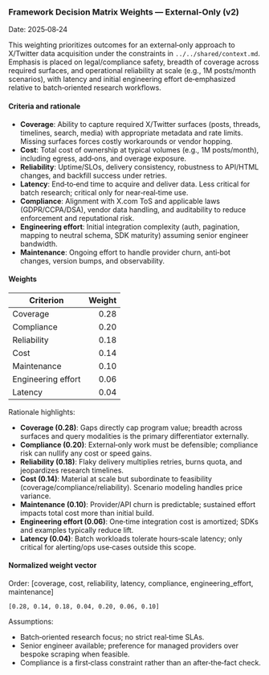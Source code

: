 ### Framework Decision Matrix Weights — External‑Only (v2)

Date: 2025‑08‑24

This weighting prioritizes outcomes for an external‑only approach to X/Twitter data acquisition under the constraints in `../../shared/context.md`. Emphasis is placed on legal/compliance safety, breadth of coverage across required surfaces, and operational reliability at scale (e.g., 1M posts/month scenarios), with latency and initial engineering effort de‑emphasized relative to batch‑oriented research workflows.

#### Criteria and rationale
- **Coverage**: Ability to capture required X/Twitter surfaces (posts, threads, timelines, search, media) with appropriate metadata and rate limits. Missing surfaces forces costly workarounds or vendor hopping.
- **Cost**: Total cost of ownership at typical volumes (e.g., 1M posts/month), including egress, add‑ons, and overage exposure.
- **Reliability**: Uptime/SLOs, delivery consistency, robustness to API/HTML changes, and backfill success under retries.
- **Latency**: End‑to‑end time to acquire and deliver data. Less critical for batch research; critical only for near‑real‑time use.
- **Compliance**: Alignment with X.com ToS and applicable laws (GDPR/CCPA/DSA), vendor data handling, and auditability to reduce enforcement and reputational risk.
- **Engineering effort**: Initial integration complexity (auth, pagination, mapping to neutral schema, SDK maturity) assuming senior engineer bandwidth.
- **Maintenance**: Ongoing effort to handle provider churn, anti‑bot changes, version bumps, and observability.

#### Weights
| Criterion | Weight |
|---|---:|
| Coverage | 0.28 |
| Compliance | 0.20 |
| Reliability | 0.18 |
| Cost | 0.14 |
| Maintenance | 0.10 |
| Engineering effort | 0.06 |
| Latency | 0.04 |

Rationale highlights:
- **Coverage (0.28)**: Gaps directly cap program value; breadth across surfaces and query modalities is the primary differentiator externally.
- **Compliance (0.20)**: External‑only work must be defensible; compliance risk can nullify any cost or speed gains.
- **Reliability (0.18)**: Flaky delivery multiplies retries, burns quota, and jeopardizes research timelines.
- **Cost (0.14)**: Material at scale but subordinate to feasibility (coverage/compliance/reliability). Scenario modeling handles price variance.
- **Maintenance (0.10)**: Provider/API churn is predictable; sustained effort impacts total cost more than initial build.
- **Engineering effort (0.06)**: One‑time integration cost is amortized; SDKs and examples typically reduce lift.
- **Latency (0.04)**: Batch workloads tolerate hours‑scale latency; only critical for alerting/ops use‑cases outside this scope.

#### Normalized weight vector
Order: [coverage, cost, reliability, latency, compliance, engineering_effort, maintenance]

```
[0.28, 0.14, 0.18, 0.04, 0.20, 0.06, 0.10]
```

Assumptions:
- Batch‑oriented research focus; no strict real‑time SLAs.
- Senior engineer available; preference for managed providers over bespoke scraping when feasible.
- Compliance is a first‑class constraint rather than an after‑the‑fact check.
